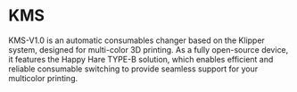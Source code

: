 # KMS
KMS-V1.0 is an automatic consumables changer based on the Klipper system, designed for multi-color 3D printing. As a fully open-source device, it features the Happy Hare TYPE-B solution, which enables efficient and reliable consumable switching to provide seamless support for your multicolor printing.
